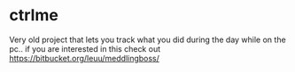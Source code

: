 # ctrlme

Very old project that lets you track what you did during the day while on the pc.. if you are interested in this check out https://bitbucket.org/leuu/meddlingboss/
